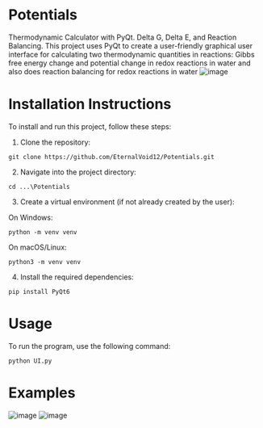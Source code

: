 # Potentials
Thermodynamic Calculator with PyQt. Delta G, Delta E, and Reaction Balancing. This project uses PyQt to create a user-friendly graphical user interface for calculating two thermodynamic quantities in reactions: Gibbs free energy change and potential change in redox reactions in water and also does reaction balancing for redox reactions in water
![image](https://github.com/user-attachments/assets/aa44d4db-45da-49d1-983d-8912fa084e6d)

# Installation Instructions
To install and run this project, follow these steps:

1. Clone the repository:
```
git clone https://github.com/EternalVoid12/Potentials.git

```
2. Navigate into the project directory:
```
cd ...\Potentials
```
3. Create a virtual environment (if not already created by the user):

On Windows:
```
python -m venv venv
```
On macOS/Linux:
```
python3 -m venv venv
```
4. Install the required dependencies:
```
pip install PyQt6
```
# Usage
To run the program, use the following command:
```
python UI.py
```
# Examples
![image](https://github.com/user-attachments/assets/87da70fb-2ad9-429e-be81-4fcf4a7797f9)
![image](https://github.com/user-attachments/assets/353ac7a9-b920-4274-a17b-7bcf8f9d970d)




